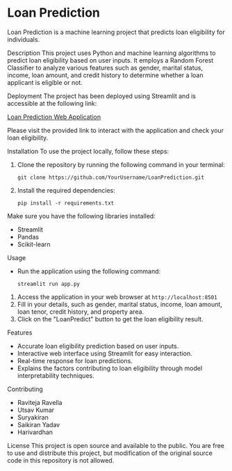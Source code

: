 # Loan Prediction
Loan Prediction is a machine learning project that predicts loan eligibility for individuals.

Description
This project uses Python and machine learning algorithms to predict loan eligibility based on user inputs. It employs a Random Forest Classifier to analyze various features such as gender, marital status, income, loan amount, and credit history to determine whether a loan applicant is eligible or not.

Deployment
The project has been deployed using Streamlit and is accessible at the following link:

[Loan Prediction Web Application](https://saikiranyadavskyloan.streamlit.app/)

Please visit the provided link to interact with the application and check your loan eligibility.

Installation
To use the project locally, follow these steps:

1. Clone the repository by running the following command in your terminal:
   
   `git clone https://github.com/YourUsername/LoanPrediction.git`

3. Install the required dependencies:
   
     `pip install -r requirements.txt`
   
Make sure you have the following libraries installed:
+ Streamlit
+ Pandas
+ Scikit-learn

Usage

+ Run the application using the following command:

  `streamlit run app.py`
1. Access the application in your web browser at `http://localhost:8501`
2. Fill in your details, such as gender, marital status, income, loan amount, loan tenor, credit history, and property area.
3. Click on the "LoanPredict" button to get the loan eligibility result.

Features

+ Accurate loan eligibility prediction based on user inputs.
+ Interactive web interface using Streamlit for easy interaction.
+ Real-time response for loan predictions.
+ Explains the factors contributing to loan eligibility through model interpretability techniques.
  
Contributing
+ Raviteja Ravella
+ Utsav Kumar
+ Suryakiran
+ Saikiran Yadav
+ Harivardhan

License
This project is open source and available to the public. You are free to use and distribute this project, but modification of the original source code in this repository is not allowed.
